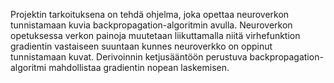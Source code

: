 Projektin tarkoituksena on tehdä ohjelma, joka opettaa neuroverkon tunnistamaan kuvia backpropagation-algoritmin avulla. Neuroverkon opetuksessa verkon painoja muutetaan liikuttamalla niitä virhefunktion gradientin vastaiseen suuntaan kunnes neuroverkko on oppinut tunnistamaan kuvat. Derivoinnin ketjusääntöön perustuva backpropagation-algoritmi mahdollistaa gradientin nopean laskemisen.
